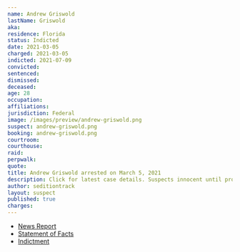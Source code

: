 ```yaml
---
name: Andrew Griswold
lastName: Griswold
aka:
residence: Florida
status: Indicted
date: 2021-03-05
charged: 2021-03-05
indicted: 2021-07-09
convicted:
sentenced:
dismissed:
deceased:
age: 28
occupation:
affiliations:
jurisdiction: Federal
image: /images/preview/andrew-griswold.png
suspect: andrew-griswold.png
booking: andrew-griswold.png
courtroom:
courthouse:
raid:
perpwalk:
quote:
title: Andrew Griswold arrested on March 5, 2021
description: Click for latest case details. Suspects innocent until proven guilty.
author: seditiontrack
layout: suspect
published: true
charges:
---
```


- [News Report](https://www.wkrg.com/news/niceville-man-arrested-in-connection-to-u-s-capitol-riot/)
- [Statement of Facts](https://extremism.gwu.edu/sites/g/files/zaxdzs2191/f/Andrew%20Griswold%20Statement%20of%20Facts.pdf)
- [Indictment](https://www.justice.gov/usao-dc/case-multi-defendant/file/1412506/download)
